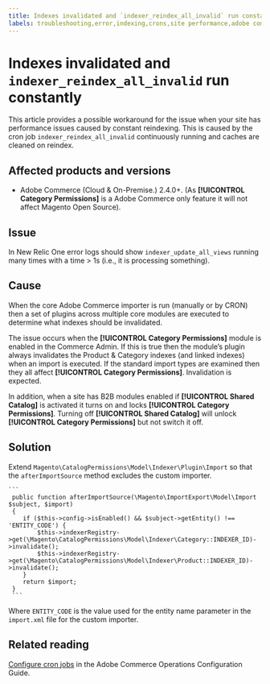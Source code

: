 ```yaml
---
title: Indexes invalidated and `indexer_reindex_all_invalid` run constantly
labels: troubleshooting,error,indexing,crons,site performance,adobe commerce
---
```


# Indexes invalidated and `indexer_reindex_all_invalid` run constantly

This article provides a possible workaround for the issue when your site has performance issues caused by constant reindexing. This is caused by the cron job `indexer_reindex_all_invalid` continuously running and caches are cleaned on reindex.

## Affected products and versions

* Adobe Commerce (Cloud & On-Premise.) 2.4.0+. (As **[!UICONTROL Category Permissions]** is a Adobe Commerce only feature it will not affect Magento Open Source).

## Issue

In New Relic One error logs should show `indexer_update_all_views` running many times with a time > 1s (i.e., it is processing something).

## Cause

When the core Adobe Commerce importer is run (manually or by CRON) then a set of plugins across multiple core modules are executed to determine what indexes should be invalidated.

The issue occurs when the **[!UICONTROL Category Permissions]** module is enabled in the Commerce Admin. If this is true then the module’s plugin always invalidates the Product & Category indexes (and linked indexes) when an import is executed. If the standard import types are examined then they all affect **[!UICONTROL Category Permissions]**. Invalidation is expected.

In addition, when a site has B2B modules enabled if **[!UICONTROL Shared Catalog]** is activated it turns on and locks **[!UICONTROL Category Permissions]**. Turning off **[!UICONTROL Shared Catalog]** will unlock **[!UICONTROL Category Permissions]** but not switch it off.

## Solution

Extend `Magento\CatalogPermissions\Model\Indexer\Plugin\Import` so that the `afterImportSource` method excludes the custom importer.

    ```
     public function afterImportSource(\Magento\ImportExport\Model\Import $subject, $import)
     {
        if ($this->config->isEnabled() && $subject->getEntity() !== 'ENTITY_CODE') {
            $this->indexerRegistry->get(\Magento\CatalogPermissions\Model\Indexer\Category::INDEXER_ID)->invalidate();
            $this->indexerRegistry->get(\Magento\CatalogPermissions\Model\Indexer\Product::INDEXER_ID)->invalidate();
        }
        return $import;
     }
     ```

Where `ENTITY_CODE` is the value used for the entity name parameter in the `import.xml` file for the custom importer.

## Related reading

[Configure cron jobs](https://experienceleague.adobe.com/docs/commerce-operations/configuration-guide/cli/configure-cron-jobs.html) in the Adobe Commerce Operations Configuration Guide.
